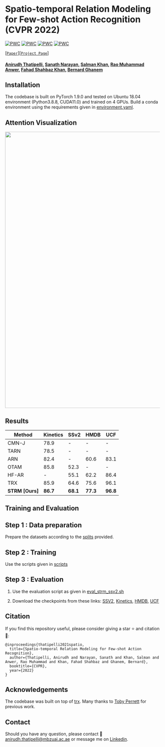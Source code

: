 # Spatio-temporal Relation Modeling for Few-shot Action Recognition (CVPR 2022)

[![PWC](https://img.shields.io/endpoint.svg?url=https://paperswithcode.com/badge/spatio-temporal-relation-modeling-for-few/few-shot-action-recognition-on-hmdb51)](https://paperswithcode.com/sota/few-shot-action-recognition-on-hmdb51?p=spatio-temporal-relation-modeling-for-few)
[![PWC](https://img.shields.io/endpoint.svg?url=https://paperswithcode.com/badge/spatio-temporal-relation-modeling-for-few/few-shot-action-recognition-on-kinetics-100)](https://paperswithcode.com/sota/few-shot-action-recognition-on-kinetics-100?p=spatio-temporal-relation-modeling-for-few)
[![PWC](https://img.shields.io/endpoint.svg?url=https://paperswithcode.com/badge/spatio-temporal-relation-modeling-for-few/few-shot-action-recognition-on-something)](https://paperswithcode.com/sota/few-shot-action-recognition-on-something?p=spatio-temporal-relation-modeling-for-few)
[![PWC](https://img.shields.io/endpoint.svg?url=https://paperswithcode.com/badge/spatio-temporal-relation-modeling-for-few/few-shot-action-recognition-on-ucf101)](https://paperswithcode.com/sota/few-shot-action-recognition-on-ucf101?p=spatio-temporal-relation-modeling-for-few)


[[`Paper`](https://arxiv.org/pdf/2112.05132.pdf)][[`Project Page`](https://anirudh257.github.io/strm/)]

#### [Anirudh Thatipelli](https://scholar.google.com/citations?user=WVj4bQYAAAAJ&hl=en), [Sanath Narayan](https://sites.google.com/view/sanath-narayan), [Salman Khan](https://salman-h-khan.github.io/), [Rao Muhammad Anwer](https://scholar.google.fi/citations?hl=en&user=_KlvMVoAAAAJ&view_op=list_works&sortby=pubdate), [Fahad Shahbaz Khan](https://sites.google.com/view/fahadkhans/home), [Bernard Ghanem](https://www.bernardghanem.com/) ####


## Installation
The codebase is built on PyTorch 1.9.0 and tested on Ubuntu 18.04 environment (Python3.8.8, CUDA11.0) and trained on 4 GPUs. Build  a conda environment using the requirements given in [environment.yaml](environment.yaml).

## Attention Visualization

<img src = "https://imgur.com/CZym9q1.png" width="900">

## Results

| **Method**    | **Kinetics**  | **SSv2** | **HMDB** | **UCF** |
| ------------- | --------------| ---------|----------|---------|
| CMN-J         | 78.9          |   -      |   -      |   -     |
| TARN          | 78.5          |   -      |   -      |   -     |
| ARN           | 82.4          |   -      | 60.6     |83.1     |
| OTAM          | 85.8          | 52.3     | -        | -       |
|HF-AR          |   -           | 55.1     | 62.2     | 86.4    |
|TRX            |  85.9         | 64.6     | 75.6     | 96.1    |
| **STRM [Ours]**|  **86.7**     | **68.1** | **77.3** | **96.8**|



<!-- <table>
  <tr>
       <img src = "images/SOTA_Table.png" width="900">
  </tr>
</table> -->

## Training and Evaluation

## Step 1 : Data preparation

Prepare the datasets according to the [splits](splits) provided.

## Step 2 : Training 

Use the scripts given in [scripts](scripts)

## Step 3 : Evaluation

1) Use the evaluation script as given in [eval_strm_ssv2.sh](scripts/eval_strm_ssv2.sh)

2) Download the checkpoints from these links: [SSV2](https://drive.google.com/drive/folders/10OWh4GPBbX1-qr4s8d0rnMqGbn92Pqux), [Kinetics](https://drive.google.com/file/d/1OUCNae0BI2DRefeiU_m232q5OKzE7BIy/view?usp=sharing), [HMDB](https://drive.google.com/file/d/1bDoeJBFYSn5gNWF3oarevvCeqOSyeSnB/view?usp=sharing), [UCF](https://drive.google.com/file/d/10AAZuEIhJ_no5qNn7DCU7XlsABUo6uc-/view?usp=sharing)
     

## Citation
If you find this repository useful, please consider giving a star :star: and citation :confetti_ball::

    @inproceedings{thatipelli2021spatio,
      title={Spatio-temporal Relation Modeling for Few-shot Action Recognition},
      author={Thatipelli, Anirudh and Narayan, Sanath and Khan, Salman and Anwer, Rao Muhammad and Khan, Fahad Shahbaz and Ghanem, Bernard},
      booktitle={CVPR},
      year={2022}
    }

## Acknowledgements

The codebase was built on top of [trx](https://github.com/tobyperrett/trx). Many thanks to [Toby Perrett](https://tobyperrett.github.io/) for previous work.

## Contact
Should you have any question, please contact :e-mail: anirudh.thatipelli@mbzuai.ac.ae or message me on [Linkedin](https://www.linkedin.com/in/anirudh-thatipelli-85a650111/).

